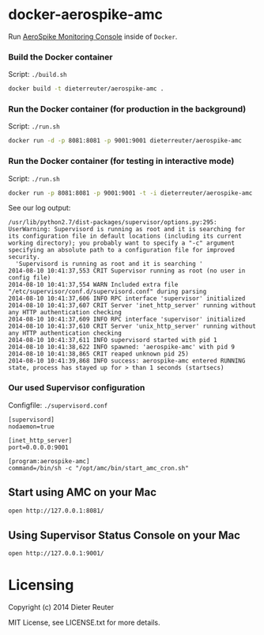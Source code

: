 # docker-aerospike-amc

Run [AeroSpike Monitoring Console](http://www.aerospike.com/aerospike-monitoring-console/) inside of `Docker`.

### Build the Docker container
Script: `./build.sh`
```bash
docker build -t dieterreuter/aerospike-amc .
```

### Run the Docker container (for production in the background)
Script: `./run.sh`
```bash
docker run -d -p 8081:8081 -p 9001:9001 dieterreuter/aerospike-amc
```

### Run the Docker container (for testing in interactive mode)
Script: `./run.sh`
```bash
docker run -p 8081:8081 -p 9001:9001 -t -i dieterreuter/aerospike-amc
```
See our log output:
```log
/usr/lib/python2.7/dist-packages/supervisor/options.py:295: UserWarning: Supervisord is running as root and it is searching for its configuration file in default locations (including its current working directory); you probably want to specify a "-c" argument specifying an absolute path to a configuration file for improved security.
  'Supervisord is running as root and it is searching '
2014-08-10 10:41:37,553 CRIT Supervisor running as root (no user in config file)
2014-08-10 10:41:37,554 WARN Included extra file "/etc/supervisor/conf.d/supervisord.conf" during parsing
2014-08-10 10:41:37,606 INFO RPC interface 'supervisor' initialized
2014-08-10 10:41:37,607 CRIT Server 'inet_http_server' running without any HTTP authentication checking
2014-08-10 10:41:37,609 INFO RPC interface 'supervisor' initialized
2014-08-10 10:41:37,610 CRIT Server 'unix_http_server' running without any HTTP authentication checking
2014-08-10 10:41:37,611 INFO supervisord started with pid 1
2014-08-10 10:41:38,622 INFO spawned: 'aerospike-amc' with pid 9
2014-08-10 10:41:38,865 CRIT reaped unknown pid 25)
2014-08-10 10:41:39,868 INFO success: aerospike-amc entered RUNNING state, process has stayed up for > than 1 seconds (startsecs)
```


### Our used Supervisor configuration
Configfile: `./supervisord.conf`
```config
[supervisord]
nodaemon=true

[inet_http_server]
port=0.0.0.0:9001

[program:aerospike-amc]
command=/bin/sh -c "/opt/amc/bin/start_amc_cron.sh"
```

## Start using AMC on your Mac
```bash
open http://127.0.0.1:8081/
```

## Using Supervisor Status Console on your Mac
```bash
open http://127.0.0.1:9001/
```


# Licensing
Copyright (c) 2014 Dieter Reuter

MIT License, see LICENSE.txt for more details.
